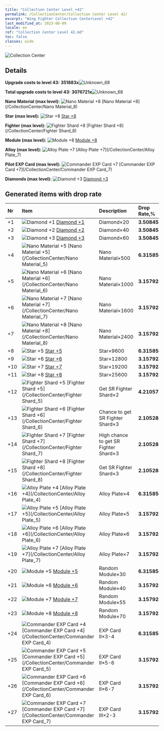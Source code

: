 ```yaml
---
title: "Collection Center Level +42"
permalink: /CollectionCenter/Collection Center Level 42/
excerpt: "Wing Fighter Collection CenterLevel +42"
last_modified_at: 2023-08-09
locale: en
ref: "Collection Center Level 42.md"
toc: false
classes: wide
---
```



  ![Collection Center](/images/bh_img6.png)

## Details

 **Upgrade costs to level 43:** **351883x**![Unknown_68](/images/item/bh_img25_p.png)

 **Total upgrade costs to level 43:** **3076721x**![Unknown_68](/images/item/bh_img25_p.png)

 **Nano Material (max level):** ![Nano Material +8](/images/cc/CC_Nano_Material_5_p.png) [Nano Material +8](/CollectionCenter/Nano Material_8)

 **Star (max level):** ![Star +8](/images/cc/CC_Star_5_p.png) [Star +8](/CollectionCenter/Star_8)

 **Fighter (max level):** ![Fighter Shard +8](/images/cc/CC_Fighter_Shard_5_p.png) [Fighter Shard +8](/CollectionCenter/Fighter Shard_8)

 **Module (max level):** ![Module +8](/images/cc/CC_Module_5_p.png) [Module +8](/CollectionCenter/Module_8)

 **Alloy (max level):** ![Alloy Plate +7](/images/cc/CC_Alloy_Plate_5_p.png) [Alloy Plate +7](/CollectionCenter/Alloy Plate_7)

 **Pilot EXP Card (max level):** ![Commander EXP Card +7](/images/cc/CC_Pilot_EXP_Card_5_p.png) [Commander EXP Card +7](/CollectionCenter/Commander EXP Card_7)

 **Diamonds (max level):** ![Diamond +3](/images/cc/CC_Diamond_3_p.png) [Diamond +3](/CollectionCenter/Diamond_3)

## Generated items with drop rate

  |  Nr |     Item   |    Description   |  Drop Rate,% |
  |:----|:-----------|:-----------------|:-------------|
  | +1 | ![Diamond +1](/images/cc/CC_Diamond_1_p.png) [Diamond +1](/CollectionCenter/Diamond_1) | Diamond×20 | **3.508458** |
  | +2 | ![Diamond +2](/images/cc/CC_Diamond_2_p.png) [Diamond +2](/CollectionCenter/Diamond_2) | Diamond×40 | **3.508458** |
  | +3 | ![Diamond +3](/images/cc/CC_Diamond_3_p.png) [Diamond +3](/CollectionCenter/Diamond_3) | Diamond×60 | **3.508458** |
  | +4 | ![Nano Material +5](/images/cc/CC_Nano_Material_5_p.png) [Nano Material +5](/CollectionCenter/Nano Material_5) | Nano Material×500 | **6.315856** |
  | +5 | ![Nano Material +6](/images/cc/CC_Nano_Material_5_p.png) [Nano Material +6](/CollectionCenter/Nano Material_6) | Nano Material×1000 | **3.157928** |
  | +6 | ![Nano Material +7](/images/cc/CC_Nano_Material_5_p.png) [Nano Material +7](/CollectionCenter/Nano Material_7) | Nano Material×1600 | **3.157928** |
  | +7 | ![Nano Material +8](/images/cc/CC_Nano_Material_5_p.png) [Nano Material +8](/CollectionCenter/Nano Material_8) | Nano Material×2400 | **3.157928** |
  | +8 | ![Star +5](/images/cc/CC_Star_5_p.png) [Star +5](/CollectionCenter/Star_5) | Star×9600 | **6.315856** |
  | +9 | ![Star +6](/images/cc/CC_Star_5_p.png) [Star +6](/CollectionCenter/Star_6) | Star×12800 | **3.157928** |
  | +10 | ![Star +7](/images/cc/CC_Star_5_p.png) [Star +7](/CollectionCenter/Star_7) | Star×19200 | **3.157928** |
  | +11 | ![Star +8](/images/cc/CC_Star_5_p.png) [Star +8](/CollectionCenter/Star_8) | Star×25600 | **3.157928** |
  | +12 | ![Fighter Shard +5](/images/cc/CC_Fighter_Shard_5_p.png) [Fighter Shard +5](/CollectionCenter/Fighter Shard_5) | Get SR Fighter Shard×2 | **4.210571** |
  | +13 | ![Fighter Shard +6](/images/cc/CC_Fighter_Shard_5_p.png) [Fighter Shard +6](/CollectionCenter/Fighter Shard_6) | Chance to get SR Fighter Shard×3 | **2.1052854** |
  | +14 | ![Fighter Shard +7](/images/cc/CC_Fighter_Shard_5_p.png) [Fighter Shard +7](/CollectionCenter/Fighter Shard_7) | High chance to get SR Fighter Shard×3 | **2.1052854** |
  | +15 | ![Fighter Shard +8](/images/cc/CC_Fighter_Shard_5_p.png) [Fighter Shard +8](/CollectionCenter/Fighter Shard_8) | Get SR Fighter Shard×3 | **2.1052854** |
  | +16 | ![Alloy Plate +4](/images/cc/CC_Alloy_Plate_4_p.png) [Alloy Plate +4](/CollectionCenter/Alloy Plate_4) | Alloy Plate×4 | **6.315856** |
  | +17 | ![Alloy Plate +5](/images/cc/CC_Alloy_Plate_5_p.png) [Alloy Plate +5](/CollectionCenter/Alloy Plate_5) | Alloy Plate×5 | **3.157928** |
  | +18 | ![Alloy Plate +6](/images/cc/CC_Alloy_Plate_5_p.png) [Alloy Plate +6](/CollectionCenter/Alloy Plate_6) | Alloy Plate×6 | **3.157928** |
  | +19 | ![Alloy Plate +7](/images/cc/CC_Alloy_Plate_5_p.png) [Alloy Plate +7](/CollectionCenter/Alloy Plate_7) | Alloy Plate×7 | **3.157928** |
  | +20 | ![Module +5](/images/cc/CC_Module_5_p.png) [Module +5](/CollectionCenter/Module_5) | Random Module×30 | **6.315856** |
  | +21 | ![Module +6](/images/cc/CC_Module_5_p.png) [Module +6](/CollectionCenter/Module_6) | Random Module×40 | **3.157928** |
  | +22 | ![Module +7](/images/cc/CC_Module_5_p.png) [Module +7](/CollectionCenter/Module_7) | Random Module×55 | **3.157928** |
  | +23 | ![Module +8](/images/cc/CC_Module_5_p.png) [Module +8](/CollectionCenter/Module_8) | Random Module×70 | **3.157928** |
  | +24 | ![Commander EXP Card +4](/images/cc/CC_Pilot_EXP_Card_4_p.png) [Commander EXP Card +4](/CollectionCenter/Commander EXP Card_4) | EXP Card II×3-4 | **6.315856** |
  | +25 | ![Commander EXP Card +5](/images/cc/CC_Pilot_EXP_Card_5_p.png) [Commander EXP Card +5](/CollectionCenter/Commander EXP Card_5) | EXP Card II×5-6 | **3.157928** |
  | +26 | ![Commander EXP Card +6](/images/cc/CC_Pilot_EXP_Card_5_p.png) [Commander EXP Card +6](/CollectionCenter/Commander EXP Card_6) | EXP Card II×6-7 | **3.157928** |
  | +27 | ![Commander EXP Card +7](/images/cc/CC_Pilot_EXP_Card_5_p.png) [Commander EXP Card +7](/CollectionCenter/Commander EXP Card_7) | EXP Card III×2-3 | **3.157928** |

